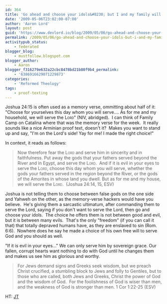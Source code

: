 ```yaml
---
id: 364
title: 'Go ahead and choose your idols&#8230; but I and my family will serve Yahweh'
date: '2009-05-06T23:02:00-07:00'
author: 'Aaron Lord'
layout: post
guid: 'https://www.devlord.io/blog/2009/05/06/go-ahead-and-choose-your-idols-but-i-and-my-family-will-serve-yahweh/'
permalink: /2009/05/06/go-ahead-and-choose-your-idols-but-i-and-my-family-will-serve-yahweh/
activitypub_status:
    - federated
blogger_blog:
    - mustfollow.blogspot.com
blogger_author:
    - Aaron
blogger_f316279e632a22cbc8478bd21b80f9b4_permalink:
    - '6386916629071229873'
categories:
    - 'Reformed Theology'
tags:
    - proof-texting
---
```


Joshua 24:15 is often used as a memory verse, ommitting about half of it: "Choose for yourselves this day whom you will serve.... As for me and my household, we will serve the <span class="small-caps" style="font-variant:small-caps;">Lord</span>" (NIV, abridged).  I can think of Family Camp on Catalina where that was the memory verse for the week.  It really sounds like a nice Arminian proof text, doesn't it?  Makes you want to stand up and say, "I'm on the Lord's side! Yay for me! I made the right choice!"

In context, it reads as follows:

<blockquote>Now therefore fear the <span class="small-caps" style="font-variant:small-caps;">Lord</span> and serve him in sincerity and in faithfulness. Put away the gods that your fathers served beyond the River and in Egypt, and serve the <span class="small-caps" style="font-variant:small-caps;">Lord</span>.  And if it is evil in your eyes to serve the <span class="small-caps" style="font-variant:small-caps;">Lord</span>, choose this day whom you will serve, whether the gods your fathers served in the region beyond the River, or the gods of the Amorites in whose land you dwell. But as for me and my house, we will serve the <span class="small-caps" style="font-variant:small-caps;">Lord</span>.  (Joshua 24:14, 15, ESV)</blockquote>

Joshua is not telling them to choose between false gods on the one side and Yahweh on the other, as the memory-verse hackers would have you believe.  He's giving them a sarcastic ultimatum, after commanding them to serve the Lord, saying if you don't want to serve the Lord, then go and choose your idols.  The choice he offers them is not between good and evil, but it is between many evils.  That's the only "freedom" (if you can call it that) that totally depraved humans have, as they are enslaved to sin (Rom. 6:6).  Nowhere does he say he made a choice of his own free will to serve God and you should as well.

"If it is evil in your eyes..." We can only serve him by sovereign grace. Our fallen, corrupt hearts want nothing to do with God until he changes them and makes us see him as glorious and worthy.

<blockquote>For Jews demand signs and Greeks seek wisdom, but we preach Christ crucified, a stumbling block to Jews and folly to Gentiles, but to those who are called, both Jews and Greeks, Christ the power of God and the wisdom of God.  For the foolishness of God is wiser than men, and the weakness of God is stronger than men. 1 Cor 1:22-25 (ESV)</blockquote>

HT: <a href="http://theologica.blogspot.com/2009/05/proof-texting-101-or-problem-with.html">JT</a>